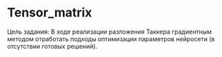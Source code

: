 # Tensor_matrix
Цель задания: В ходе реализации разложения Таккера градиентным методом отработать подходы оптимизации параметров нейросети (в отсутствии готовых решений).
